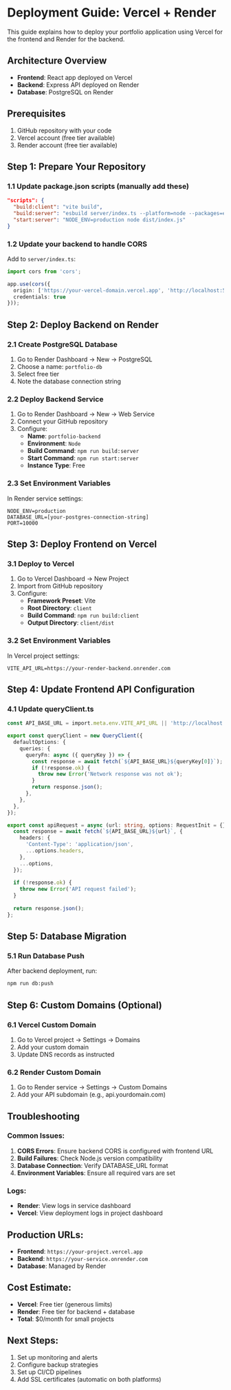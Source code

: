 # Deployment Guide: Vercel + Render

This guide explains how to deploy your portfolio application using Vercel for the frontend and Render for the backend.

## Architecture Overview

- **Frontend**: React app deployed on Vercel
- **Backend**: Express API deployed on Render
- **Database**: PostgreSQL on Render

## Prerequisites

1. GitHub repository with your code
2. Vercel account (free tier available)
3. Render account (free tier available)

## Step 1: Prepare Your Repository

### 1.1 Update package.json scripts (manually add these)
```json
"scripts": {
  "build:client": "vite build",
  "build:server": "esbuild server/index.ts --platform=node --packages=external --bundle --format=esm --outdir=dist",
  "start:server": "NODE_ENV=production node dist/index.js"
}
```

### 1.2 Update your backend to handle CORS
Add to `server/index.ts`:
```typescript
import cors from 'cors';

app.use(cors({
  origin: ['https://your-vercel-domain.vercel.app', 'http://localhost:5173'],
  credentials: true
}));
```

## Step 2: Deploy Backend on Render

### 2.1 Create PostgreSQL Database
1. Go to Render Dashboard → New → PostgreSQL
2. Choose a name: `portfolio-db`
3. Select free tier
4. Note the database connection string

### 2.2 Deploy Backend Service
1. Go to Render Dashboard → New → Web Service
2. Connect your GitHub repository
3. Configure:
   - **Name**: `portfolio-backend`
   - **Environment**: `Node`
   - **Build Command**: `npm run build:server`
   - **Start Command**: `npm run start:server`
   - **Instance Type**: Free

### 2.3 Set Environment Variables
In Render service settings:
```
NODE_ENV=production
DATABASE_URL=[your-postgres-connection-string]
PORT=10000
```

## Step 3: Deploy Frontend on Vercel

### 3.1 Deploy to Vercel
1. Go to Vercel Dashboard → New Project
2. Import from GitHub repository
3. Configure:
   - **Framework Preset**: Vite
   - **Root Directory**: `client`
   - **Build Command**: `npm run build:client`
   - **Output Directory**: `client/dist`

### 3.2 Set Environment Variables
In Vercel project settings:
```
VITE_API_URL=https://your-render-backend.onrender.com
```

## Step 4: Update Frontend API Configuration

### 4.1 Update queryClient.ts
```typescript
const API_BASE_URL = import.meta.env.VITE_API_URL || 'http://localhost:5000';

export const queryClient = new QueryClient({
  defaultOptions: {
    queries: {
      queryFn: async ({ queryKey }) => {
        const response = await fetch(`${API_BASE_URL}${queryKey[0]}`);
        if (!response.ok) {
          throw new Error('Network response was not ok');
        }
        return response.json();
      },
    },
  },
});

export const apiRequest = async (url: string, options: RequestInit = {}) => {
  const response = await fetch(`${API_BASE_URL}${url}`, {
    headers: {
      'Content-Type': 'application/json',
      ...options.headers,
    },
    ...options,
  });
  
  if (!response.ok) {
    throw new Error('API request failed');
  }
  
  return response.json();
};
```

## Step 5: Database Migration

### 5.1 Run Database Push
After backend deployment, run:
```bash
npm run db:push
```

## Step 6: Custom Domains (Optional)

### 6.1 Vercel Custom Domain
1. Go to Vercel project → Settings → Domains
2. Add your custom domain
3. Update DNS records as instructed

### 6.2 Render Custom Domain
1. Go to Render service → Settings → Custom Domains
2. Add your API subdomain (e.g., api.yourdomain.com)

## Troubleshooting

### Common Issues:
1. **CORS Errors**: Ensure backend CORS is configured with frontend URL
2. **Build Failures**: Check Node.js version compatibility
3. **Database Connection**: Verify DATABASE_URL format
4. **Environment Variables**: Ensure all required vars are set

### Logs:
- **Render**: View logs in service dashboard
- **Vercel**: View deployment logs in project dashboard

## Production URLs:
- **Frontend**: `https://your-project.vercel.app`
- **Backend**: `https://your-service.onrender.com`
- **Database**: Managed by Render

## Cost Estimate:
- **Vercel**: Free tier (generous limits)
- **Render**: Free tier for backend + database
- **Total**: $0/month for small projects

## Next Steps:
1. Set up monitoring and alerts
2. Configure backup strategies
3. Set up CI/CD pipelines
4. Add SSL certificates (automatic on both platforms)